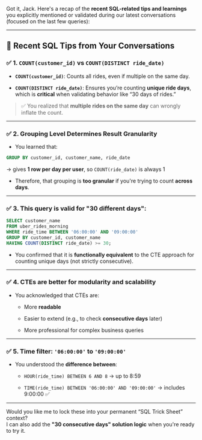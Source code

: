 
Got it, Jack. Here's a recap of the **recent SQL-related tips and learnings** you explicitly mentioned or validated during our latest conversations (focused on the last few queries):

---

## 🔁 **Recent SQL Tips from Your Conversations**

### ✅ 1. `COUNT(customer_id)` vs `COUNT(DISTINCT ride_date)`

- **`COUNT(customer_id)`**: Counts all rides, even if multiple on the same day.
    
- **`COUNT(DISTINCT ride_date)`**: Ensures you’re counting **unique ride days**, which is **critical** when validating behavior like “30 days of rides.”
    

> ✅ You realized that **multiple rides on the same day** can wrongly inflate the count.

---

### ✅ 2. Grouping Level Determines Result Granularity

- You learned that:
    

```sql
GROUP BY customer_id, customer_name, ride_date
```

→ gives **1 row per day per user**, so `COUNT(ride_date)` is always 1

- Therefore, that grouping is **too granular** if you're trying to count **across days**.
    

---

### ✅ 3. This query is valid for "30 different days":

```sql
SELECT customer_name
FROM uber_rides_morning
WHERE ride_time BETWEEN '06:00:00' AND '09:00:00'
GROUP BY customer_id, customer_name
HAVING COUNT(DISTINCT ride_date) >= 30;
```

- You confirmed that it is **functionally equivalent** to the CTE approach for counting unique days (not strictly consecutive).
    

---

### ✅ 4. CTEs are better for **modularity and scalability**

- You acknowledged that CTEs are:
    
    - More **readable**
        
    - Easier to extend (e.g., to check **consecutive days** later)
        
    - More professional for complex business queries
        

---

### ✅ 5. Time filter: `'06:00:00'` to `'09:00:00'`

- You understood the **difference between**:
    
    - `HOUR(ride_time) BETWEEN 6 AND 8` → up to 8:59
        
    - `TIME(ride_time) BETWEEN '06:00:00' AND '09:00:00'` → includes 9:00:00 ✅
        

---

Would you like me to lock these into your permanent “SQL Trick Sheet” context?  
I can also add the **"30 consecutive days" solution logic** when you're ready to try it.